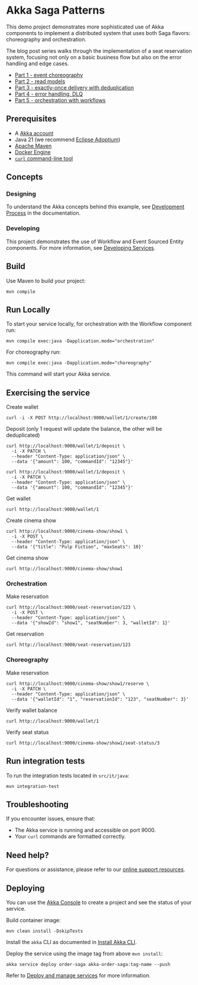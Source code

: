# Akka Saga Patterns

This demo project demonstrates more sophisticated use of Akka components to implement a distributed system that uses both Saga flavors: choreography and orchestration. 

The blog post series walks through the implementation of a seat reservation system, focusing not only on a basic 
business 
flow but also on the error handling and edge cases.

 - [Part 1 - event choreography](https://akka.io/blog/saga-patterns-in-akka-part-1-event-choreography)
 - [Part 2 - read models](https://akka.io/blog/saga-patterns-in-akka-part-2-read-models)
 - [Part 3 - exactly-once delivery with deduplication](https://akka.io/blog/saga-patterns-in-akka-part-3-exactly-once-delivery-with-deduplication)
 - [Part 4 - error handling, DLQ](https://akka.io/blog/saga-patterns-in-akka-part-4-error-handling-dlq)
 - [Part 5 - orchestration with workflows](https://akka.io/blog/saga-patterns-in-akka-part-5-orchestration-with-workflows)

## Prerequisites

- A [Akka account](https://console.akka.io/register)
- Java 21 (we recommend [Eclipse Adoptium](https://adoptium.net/marketplace/))
- [Apache Maven](https://maven.apache.org/install.html)
- [Docker Engine](https://docs.docker.com/get-started/get-docker/)
- [`curl` command-line tool](https://curl.se/download.html)

## Concepts

### Designing

To understand the Akka concepts behind this example, see [Development Process](https://doc.akka.io/concepts/development-process.html) in the documentation.

### Developing

This project demonstrates the use of Workflow and Event Sourced Entity components. For more information, see [Developing Services](https://doc.akka.io/java/index.html).

## Build

Use Maven to build your project:

```shell
mvn compile
```

## Run Locally

To start your service locally, for orchestration with the Workflow component run:

```shell
mvn compile exec:java -Dapplication.mode="orchestration"
```

For choreography run:

```shell
mvn compile exec:java -Dapplication.mode="choreography"
```

This command will start your Akka service.

## Exercising the service

Create wallet

```shell
curl -i -X POST http://localhost:9000/wallet/1/create/100  
```

Deposit (only 1 request will update the balance, the other will be deduplicated)

```shell
curl http://localhost:9000/wallet/1/deposit \
  -i -X PATCH \
  --header "Content-Type: application/json" \
  --data '{"amount": 100, "commandId": "12345"}' 
```  
```shell
curl http://localhost:9000/wallet/1/deposit \
  -i -X PATCH \
  --header "Content-Type: application/json" \
  --data '{"amount": 100, "commandId": "12345"}' 
```

Get wallet

```shell
curl http://localhost:9000/wallet/1
```

Create cinema show

```shell
curl http://localhost:9000/cinema-show/show1 \
  -i -X POST \
  --header "Content-Type: application/json" \
  --data '{"title": "Pulp Fiction", "maxSeats": 10}'
```

Get cinema show

```shell
curl http://localhost:9000/cinema-show/show1
```

### Orchestration

Make reservation

```shell
curl http://localhost:9000/seat-reservation/123 \
  -i -X POST \
  --header "Content-Type: application/json" \
  --data '{"showId": "show1", "seatNumber": 3, "walletId": 1}'
```

Get reservation

```shell
curl http://localhost:9000/seat-reservation/123
```

### Choreography

Make reservation

```shell
curl http://localhost:9000/cinema-show/show1/reserve \
  -i -X PATCH \
  --header "Content-Type: application/json" \
  --data '{"walletId": "1", "reservationId": "123", "seatNumber": 3}'
```

Verify wallet balance

```shell
curl http://localhost:9000/wallet/1
```

Verify seat status

```shell
curl http://localhost:9000/cinema-show/show1/seat-status/3
```

## Run integration tests

To run the integration tests located in `src/it/java`:

```shell
mvn integration-test
```

## Troubleshooting

If you encounter issues, ensure that:

- The Akka service is running and accessible on port 9000.
- Your `curl` commands are formatted correctly.

## Need help?

For questions or assistance, please refer to our [online support resources](https://doc.akka.io/support/index.html).

## Deploying

You can use the [Akka Console](https://console.akka.io) to create a project and see the status of your service.

Build container image:

```shell
mvn clean install -DskipTests
```

Install the `akka` CLI as documented in [Install Akka CLI](https://doc.akka.io/reference/cli/index.html).

Deploy the service using the image tag from above `mvn install`:

```shell
akka service deploy order-saga akka-order-saga:tag-name --push
```

Refer to [Deploy and manage services](https://doc.akka.io/operations/services/deploy-service.html)
for more information.